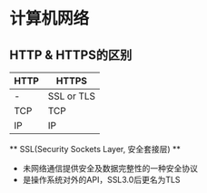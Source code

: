 
# 计算机网络
## HTTP & HTTPS的区别

| HTTP | HTTPS |
| --- | --- |
| - | SSL or TLS |
| TCP | TCP |
| IP | IP |

** SSL(Security Sockets Layer, 安全套接层) **
- 未网络通信提供安全及数据完整性的一种安全协议
- 是操作系统对外的API，SSL3.0后更名为TLS
